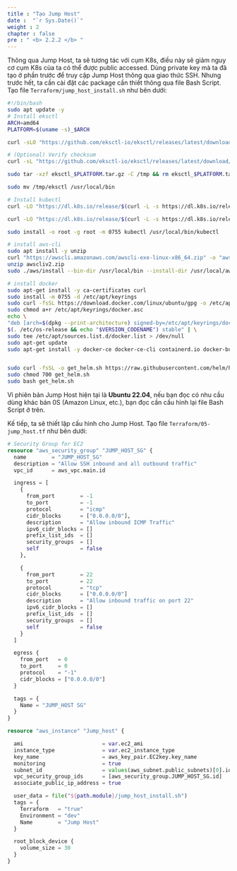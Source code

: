 ```yaml
---
title : "Tạo Jump Host"
date :  "`r Sys.Date()`" 
weight : 2 
chapter : false
pre : " <b> 2.2.2 </b> "
---
```


Thông qua Jump Host, ta sẽ tương tác với cụm K8s, điều này sẽ giảm nguy cơ cụm K8s của ta có thể được public accessed. Dùng private key mà ta đã tạo ở phần trước để truy cập Jump Host thông qua giao thức SSH. Nhưng trước hết, ta cần cài đặt các package cần thiết thông qua file Bash Script. Tạo file `Terraform/jump_host_install.sh` như bên dưới:

```sh
#!/bin/bash
sudo apt update -y
# Install eksctl
ARCH=amd64
PLATFORM=$(uname -s)_$ARCH

curl -sLO "https://github.com/eksctl-io/eksctl/releases/latest/download/eksctl_$PLATFORM.tar.gz"

# (Optional) Verify checksum
curl -sL "https://github.com/eksctl-io/eksctl/releases/latest/download/eksctl_checksums.txt" | grep $PLATFORM | sha256sum --check

sudo tar -xzf eksctl_$PLATFORM.tar.gz -C /tmp && rm eksctl_$PLATFORM.tar.gz

sudo mv /tmp/eksctl /usr/local/bin

# Install kubectl
curl -LO "https://dl.k8s.io/release/$(curl -L -s https://dl.k8s.io/release/stable.txt)/bin/linux/amd64/kubectl"

curl -LO "https://dl.k8s.io/release/$(curl -L -s https://dl.k8s.io/release/stable.txt)/bin/linux/amd64/kubectl.sha256"

sudo install -o root -g root -m 0755 kubectl /usr/local/bin/kubectl

# install aws-cli
sudo apt install -y unzip
curl "https://awscli.amazonaws.com/awscli-exe-linux-x86_64.zip" -o "awscliv2.zip"
unzip awscliv2.zip
sudo ./aws/install --bin-dir /usr/local/bin --install-dir /usr/local/aws-cli --update

# install docker 
sudo apt-get install -y ca-certificates curl
sudo install -m 0755 -d /etc/apt/keyrings
sudo curl -fsSL https://download.docker.com/linux/ubuntu/gpg -o /etc/apt/keyrings/docker.asc
sudo chmod a+r /etc/apt/keyrings/docker.asc
echo \
"deb [arch=$(dpkg --print-architecture) signed-by=/etc/apt/keyrings/docker.asc] https://download.docker.com/linux/ubuntu \
$(. /etc/os-release && echo "$VERSION_CODENAME") stable" | \
sudo tee /etc/apt/sources.list.d/docker.list > /dev/null
sudo apt-get update
sudo apt-get install -y docker-ce docker-ce-cli containerd.io docker-buildx-plugin docker-compose-plugin


sudo curl -fsSL -o get_helm.sh https://raw.githubusercontent.com/helm/helm/main/scripts/get-helm-3
sudo chmod 700 get_helm.sh
sudo bash get_helm.sh
```

Vì phiên bản Jump Host hiện tại là **Ubuntu 22.04**, nếu bạn đọc có nhu cầu dùng khác bản 0S (Amazon Linux, etc.), bạn đọc cần cấu hình lại file Bash Script ở trên.

Kế tiếp, ta sẽ thiết lập cấu hình cho Jump Host. Tạo file `Terraform/05-jump_host.tf` như bên dưới:

```tf
# Security Group for EC2
resource "aws_security_group" "JUMP_HOST_SG" {
  name        = "JUMP_HOST_SG"
  description = "Allow SSH inbound and all outbound traffic"
  vpc_id      = aws_vpc.main.id

  ingress = [
    {
      from_port        = -1
      to_port          = -1
      protocol         = "icmp"
      cidr_blocks      = ["0.0.0.0/0"],
      description      = "Allow inbound ICMP Traffic"
      ipv6_cidr_blocks = []
      prefix_list_ids  = []
      security_groups  = []
      self             = false
    },

    {
      from_port        = 22
      to_port          = 22
      protocol         = "tcp"
      cidr_blocks      = ["0.0.0.0/0"]
      description      = "Allow inbound traffic on port 22"
      ipv6_cidr_blocks = []
      prefix_list_ids  = []
      security_groups  = []
      self             = false
    }
  ]

  egress {
    from_port   = 0
    to_port     = 0
    protocol    = "-1"
    cidr_blocks = ["0.0.0.0/0"]
  }

  tags = {
    Name = "JUMP_HOST SG"
  }
}

resource "aws_instance" "Jump_host" {

  ami                         = var.ec2_ami
  instance_type               = var.ec2_instance_type
  key_name                    = aws_key_pair.EC2key.key_name
  monitoring                  = true
  subnet_id                   = values(aws_subnet.public_subnets)[0].id
  vpc_security_group_ids      = [aws_security_group.JUMP_HOST_SG.id]
  associate_public_ip_address = true

  user_data = file("${path.module}/jump_host_install.sh")
  tags = {
    Terraform   = "true"
    Environment = "dev"
    Name        = "Jump Host"
  }

  root_block_device {
    volume_size = 30
  }
}
```